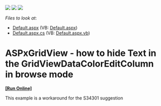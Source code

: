 <!-- default badges list -->
![](https://img.shields.io/endpoint?url=https://codecentral.devexpress.com/api/v1/VersionRange/128534403/15.1.3%2B)
[![](https://img.shields.io/badge/Open_in_DevExpress_Support_Center-FF7200?style=flat-square&logo=DevExpress&logoColor=white)](https://supportcenter.devexpress.com/ticket/details/E2068)
[![](https://img.shields.io/badge/📖_How_to_use_DevExpress_Examples-e9f6fc?style=flat-square)](https://docs.devexpress.com/GeneralInformation/403183)
<!-- default badges end -->
<!-- default file list -->
*Files to look at*:

* [Default.aspx](./CS/WebSite/Default.aspx) (VB: [Default.aspx](./VB/WebSite/Default.aspx))
* [Default.aspx.cs](./CS/WebSite/Default.aspx.cs) (VB: [Default.aspx.vb](./VB/WebSite/Default.aspx.vb))
<!-- default file list end -->
# ASPxGridView - how to hide Text in the GridViewDataColorEditColumn in browse mode
<!-- run online -->
**[[Run Online]](https://codecentral.devexpress.com/e2068/)**
<!-- run online end -->


<p>This example is a workaround for the S34301 suggestion</p>

<br/>



